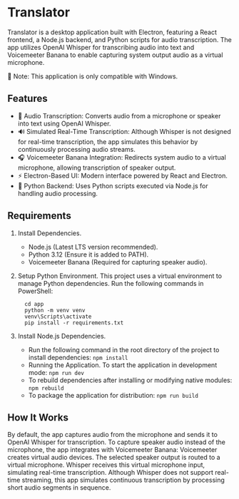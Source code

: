 # **Translator**

Translator is a desktop application built with Electron, featuring a React frontend, a Node.js backend, and Python scripts for audio transcription. The app utilizes OpenAI Whisper for transcribing audio into text and Voicemeeter Banana to enable capturing system output audio as a virtual microphone.

🚨 Note: This application is only compatible with Windows.

## **Features**
  - 🎤 Audio Transcription: Converts audio from a microphone or speaker into text using OpenAI Whisper.
  - 🔊 Simulated Real-Time Transcription: Although Whisper is not designed for real-time transcription, the app simulates this behavior by continuously processing audio streams.
  - 🎧 Voicemeeter Banana Integration: Redirects system audio to a virtual microphone, allowing transcription of speaker output.
  - ⚡ Electron-Based UI: Modern interface powered by React and Electron.
  - 🐍 Python Backend: Uses Python scripts executed via Node.js for handling audio processing.

## **Requirements**
1. Install Dependencies.
    - Node.js (Latest LTS version recommended).
    - Python 3.12 (Ensure it is added to PATH).
    - Voicemeeter Banana (Required for capturing speaker audio).
2. Setup Python Environment. This project uses a virtual environment to manage Python dependencies. Run the following commands in PowerShell:
    ```
      cd app
      python -m venv venv
      venv\Scripts\activate
      pip install -r requirements.txt
    ```

3. Install Node.js Dependencies.<br/>
     - Run the following command in the root directory of the project to install dependencies: `npm install`
     - Running the Application. To start the application in development mode: `npm run dev`
     - To rebuild dependencies after installing or modifying native modules: `npm rebuild`
     - To package the application for distribution: `npm run build`


## **How It Works**
By default, the app captures audio from the microphone and sends it to OpenAI Whisper for transcription.
To capture speaker audio instead of the microphone, the app integrates with Voicemeeter Banana:
Voicemeeter creates virtual audio devices.
The selected speaker output is routed to a virtual microphone.
Whisper receives this virtual microphone input, simulating real-time transcription.
Although Whisper does not support real-time streaming, this app simulates continuous transcription by processing short audio segments in sequence.
